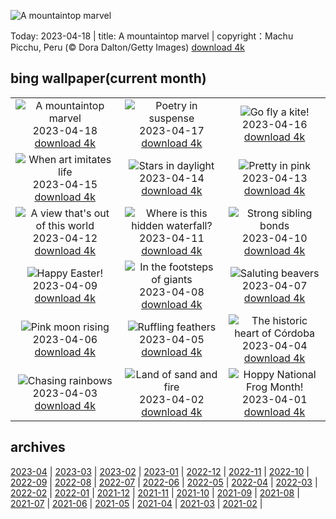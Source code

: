 ![A mountaintop marvel](https://cn.bing.com/th?id=OHR.MPPUnesco_EN-US8204922969_UHD.jpg&w=1000)

Today: 2023-04-18 | title: A mountaintop marvel | copyright：Machu Picchu, Peru (© Dora Dalton/Getty Images) [download 4k](https://cn.bing.com/th?id=OHR.MPPUnesco_EN-US8204922969_UHD.jpg)

## bing wallpaper(current month)

|  |  |  |
| :----: | :----: | :----: |
| ![A mountaintop marvel](https://cn.bing.com/th?id=OHR.MPPUnesco_EN-US8204922969_UHD.jpg&pid=hp&w=384&h=216&rs=1&c=4) <br/>2023-04-18 [download 4k](https://cn.bing.com/th?id=OHR.MPPUnesco_EN-US8204922969_UHD.jpg)| ![Poetry in suspense](https://cn.bing.com/th?id=OHR.OneThousandSprings_EN-US8092648404_UHD.jpg&pid=hp&w=384&h=216&rs=1&c=4) <br/>2023-04-17 [download 4k](https://cn.bing.com/th?id=OHR.OneThousandSprings_EN-US8092648404_UHD.jpg)| ![Go fly a kite!](https://cn.bing.com/th?id=OHR.KiteDay_EN-US7254188187_UHD.jpg&pid=hp&w=384&h=216&rs=1&c=4) <br/>2023-04-16 [download 4k](https://cn.bing.com/th?id=OHR.KiteDay_EN-US7254188187_UHD.jpg)|
| ![When art imitates life](https://cn.bing.com/th?id=OHR.LorenzoQuinn_EN-US6997686421_UHD.jpg&pid=hp&w=384&h=216&rs=1&c=4) <br/>2023-04-15 [download 4k](https://cn.bing.com/th?id=OHR.LorenzoQuinn_EN-US6997686421_UHD.jpg)| ![Stars in daylight](https://cn.bing.com/th?id=OHR.RedSeaStars_EN-US6473635643_UHD.jpg&pid=hp&w=384&h=216&rs=1&c=4) <br/>2023-04-14 [download 4k](https://cn.bing.com/th?id=OHR.RedSeaStars_EN-US6473635643_UHD.jpg)| ![Pretty in pink](https://cn.bing.com/th?id=OHR.PhloxSubulata_EN-US0635247129_UHD.jpg&pid=hp&w=384&h=216&rs=1&c=4) <br/>2023-04-13 [download 4k](https://cn.bing.com/th?id=OHR.PhloxSubulata_EN-US0635247129_UHD.jpg)|
| ![A view that's out of this world](https://cn.bing.com/th?id=OHR.EuropeFromISS_EN-US3248706956_UHD.jpg&pid=hp&w=384&h=216&rs=1&c=4) <br/>2023-04-12 [download 4k](https://cn.bing.com/th?id=OHR.EuropeFromISS_EN-US3248706956_UHD.jpg)| ![Where is this hidden waterfall?](https://cn.bing.com/th?id=OHR.MossyGrottoFalls_EN-US5828454161_UHD.jpg&pid=hp&w=384&h=216&rs=1&c=4) <br/>2023-04-11 [download 4k](https://cn.bing.com/th?id=OHR.MossyGrottoFalls_EN-US5828454161_UHD.jpg)| ![Strong sibling bonds](https://cn.bing.com/th?id=OHR.ElephantTwins_EN-US2939253051_UHD.jpg&pid=hp&w=384&h=216&rs=1&c=4) <br/>2023-04-10 [download 4k](https://cn.bing.com/th?id=OHR.ElephantTwins_EN-US2939253051_UHD.jpg)|
| ![Happy Easter!](https://cn.bing.com/th?id=OHR.LithuanianEggs_EN-US5086451033_UHD.jpg&pid=hp&w=384&h=216&rs=1&c=4) <br/>2023-04-09 [download 4k](https://cn.bing.com/th?id=OHR.LithuanianEggs_EN-US5086451033_UHD.jpg)| ![In the footsteps of giants](https://cn.bing.com/th?id=OHR.NIrelandGiants_EN-US3269727738_UHD.jpg&pid=hp&w=384&h=216&rs=1&c=4) <br/>2023-04-08 [download 4k](https://cn.bing.com/th?id=OHR.NIrelandGiants_EN-US3269727738_UHD.jpg)| ![Saluting beavers](https://cn.bing.com/th?id=OHR.KitsAspen_EN-US6734104933_UHD.jpg&pid=hp&w=384&h=216&rs=1&c=4) <br/>2023-04-07 [download 4k](https://cn.bing.com/th?id=OHR.KitsAspen_EN-US6734104933_UHD.jpg)|
| ![Pink moon rising](https://cn.bing.com/th?id=OHR.ArizonaPinkMoon_EN-US5941531826_UHD.jpg&pid=hp&w=384&h=216&rs=1&c=4) <br/>2023-04-06 [download 4k](https://cn.bing.com/th?id=OHR.ArizonaPinkMoon_EN-US5941531826_UHD.jpg)| ![Ruffling feathers](https://cn.bing.com/th?id=OHR.BlackGrouseLekking_EN-US3235220681_UHD.jpg&pid=hp&w=384&h=216&rs=1&c=4) <br/>2023-04-05 [download 4k](https://cn.bing.com/th?id=OHR.BlackGrouseLekking_EN-US3235220681_UHD.jpg)| ![The historic heart of Córdoba](https://cn.bing.com/th?id=OHR.RomanBridge_EN-US4101165681_UHD.jpg&pid=hp&w=384&h=216&rs=1&c=4) <br/>2023-04-04 [download 4k](https://cn.bing.com/th?id=OHR.RomanBridge_EN-US4101165681_UHD.jpg)|
| ![Chasing rainbows](https://cn.bing.com/th?id=OHR.HonaunauNP_EN-US9995236109_UHD.jpg&pid=hp&w=384&h=216&rs=1&c=4) <br/>2023-04-03 [download 4k](https://cn.bing.com/th?id=OHR.HonaunauNP_EN-US9995236109_UHD.jpg)| ![Land of sand and fire](https://cn.bing.com/th?id=OHR.JavaBromo_EN-US3411031416_UHD.jpg&pid=hp&w=384&h=216&rs=1&c=4) <br/>2023-04-02 [download 4k](https://cn.bing.com/th?id=OHR.JavaBromo_EN-US3411031416_UHD.jpg)| ![Hoppy National Frog Month!](https://cn.bing.com/th?id=OHR.FrogMonth_EN-US6861485456_UHD.jpg&pid=hp&w=384&h=216&rs=1&c=4) <br/>2023-04-01 [download 4k](https://cn.bing.com/th?id=OHR.FrogMonth_EN-US6861485456_UHD.jpg)|

## archives

[2023-04](./archives/2023-04.md) | [2023-03](./archives/2023-03.md) | [2023-02](./archives/2023-02.md) | [2023-01](./archives/2023-01.md) | [2022-12](./archives/2022-12.md) | [2022-11](./archives/2022-11.md) | [2022-10](./archives/2022-10.md) | [2022-09](./archives/2022-09.md) |
[2022-08](./archives/2022-08.md) | [2022-07](./archives/2022-07.md) | [2022-06](./archives/2022-06.md) | [2022-05](./archives/2022-05.md) | [2022-04](./archives/2022-04.md) | [2022-03](./archives/2022-03.md) | [2022-02](./archives/2022-02.md) | [2022-01](./archives/2022-01.md) |
[2021-12](./archives/2021-12.md) | [2021-11](./archives/2021-11.md) | [2021-10](./archives/2021-10.md) | [2021-09](./archives/2021-09.md) | [2021-08](./archives/2021-08.md) | [2021-07](./archives/2021-07.md) | [2021-06](./archives/2021-06.md) | [2021-05](./archives/2021-05.md) |
[2021-04](./archives/2021-04.md) | [2021-03](./archives/2021-03.md) | [2021-02](./archives/2021-02.md) |
